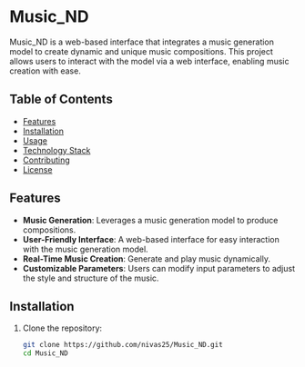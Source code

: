# Music_ND

Music_ND is a web-based interface that integrates a music generation model to create dynamic and unique music compositions. This project allows users to interact with the model via a web interface, enabling music creation with ease.

## Table of Contents

- [Features](#features)
- [Installation](#installation)
- [Usage](#usage)
- [Technology Stack](#technology-stack)
- [Contributing](#contributing)
- [License](#license)

## Features

- **Music Generation**: Leverages a music generation model to produce compositions.
- **User-Friendly Interface**: A web-based interface for easy interaction with the music generation model.
- **Real-Time Music Creation**: Generate and play music dynamically.
- **Customizable Parameters**: Users can modify input parameters to adjust the style and structure of the music.

## Installation

1. Clone the repository:
   ```bash
   git clone https://github.com/nivas25/Music_ND.git
   cd Music_ND
